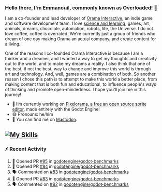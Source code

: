 ### Hello there, I'm Emmanouil, commonly known as Overloaded! 👋
I am a co-founder and lead developer of [Orama Interactive](https://www.oramainteractive.com/), an indie game and software development team. I love [science and learning](https://github.com/OverloadedOrama/KnowledgeBase), games, art, animals, dreams, chocolate, automation, robots, life, the Universe. I do not love coffee, coffee is overrated. We're currently just a group of friends who dream of one day making Orama an actual company, and create content for a living.

One of the reasons I co-founded Orama Interactive is because I am a thinker and a dreamer, and I wanted a way to get my thoughts and creativity out to the world, and to make my dreams a reality. I also think that one of the best, if not the best, way to change and improve this world is through art and technology. And, well, games are a combination of both. So another reason I chose this path is to attempt to make this world a better place, from making content that is both fun and educational, to influence people's ways of thinking and promote open-mindedness. I hope you'll join me in this journey!

- 🔭 I’m currently working on [Pixelorama, a free an open source sprite editor](https://github.com/Orama-Interactive/Pixelorama), made entirely with the Godot Engine!
- 😄 Pronouns: he/him
- 🐘 You can find me on <a rel="me" href="https://mastodon.social/@Overloaded">Mastodon</a>.

[![My Skills](https://skillicons.dev/icons?i=godot,py,cpp,cs,git,linux,html)](https://skillicons.dev)
---

### :zap: Recent Activity

<!--START_SECTION:activity-->
1. 💪 Opened PR [#85](https://github.com/godotengine/godot-benchmarks/pull/85) in [godotengine/godot-benchmarks](https://github.com/godotengine/godot-benchmarks)
2. 💪 Opened PR [#84](https://github.com/godotengine/godot-benchmarks/pull/84) in [godotengine/godot-benchmarks](https://github.com/godotengine/godot-benchmarks)
3. 🗣 Commented on [#83](https://github.com/godotengine/godot-benchmarks/pull/83#issuecomment-2191576763) in [godotengine/godot-benchmarks](https://github.com/godotengine/godot-benchmarks)
4. 💪 Opened PR [#83](https://github.com/godotengine/godot-benchmarks/pull/83) in [godotengine/godot-benchmarks](https://github.com/godotengine/godot-benchmarks)
5. 🗣 Commented on [#82](https://github.com/godotengine/godot-benchmarks/pull/82#issuecomment-2188830527) in [godotengine/godot-benchmarks](https://github.com/godotengine/godot-benchmarks)
<!--END_SECTION:activity-->

<!--
**OverloadedOrama/OverloadedOrama** is a ✨ _special_ ✨ repository because its `README.md` (this file) appears on your GitHub profile.

Here are some ideas to get you started:

- 👯 I’m looking to collaborate on ...
- 🤔 I’m looking for help with ...
- 💬 Ask me about ...
- 📫 How to reach me: ...
- ⚡ Fun fact: ...
-->
